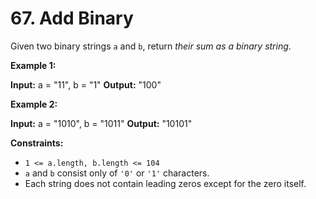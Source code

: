# 67. Add Binary
Given two binary strings  `a`  and  `b`, return  _their sum as a binary string_.

**Example 1:**

**Input:** a = "11", b = "1"
**Output:** "100"

**Example 2:**

**Input:** a = "1010", b = "1011"
**Output:** "10101"

**Constraints:**

-   `1 <= a.length, b.length <= 104`
-   `a`  and  `b`  consist only of  `'0'`  or  `'1'`  characters.
-   Each string does not contain leading zeros except for the zero itself.
